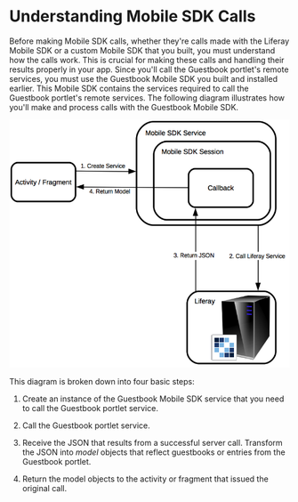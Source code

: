 # Understanding Mobile SDK Calls

Before making Mobile SDK calls, whether they're calls made with the Liferay 
Mobile SDK or a custom Mobile SDK that you built, you must understand how the 
calls work. This is crucial for making these calls and handling their results 
properly in your app. Since you'll call the Guestbook portlet's remote services, 
you must use the Guestbook Mobile SDK you built and installed earlier. This 
Mobile SDK contains the services required to call the Guestbook portlet's remote 
services. The following diagram illustrates how you'll make and process calls 
with the Guestbook Mobile SDK. 

![Figure 1: A call made with the Guestbook Mobile SDK requires that you create a Mobile SDK service instance, use it to call the Liferay service, transform the resulting JSON into model objects, and pass those model objects back to the activity or fragment that issued the original call.](../../images/android-mobile-sdk.png)

This diagram is broken down into four basic steps:

1. Create an instance of the Guestbook Mobile SDK service that you need to call 
   the Guestbook portlet service.

2. Call the Guestbook portlet service.

3. Receive the JSON that results from a successful server call. Transform the 
   JSON into *model* objects that reflect guestbooks or entries from the 
   Guestbook portlet.

4. Return the model objects to the activity or fragment that issued the original 
   call.